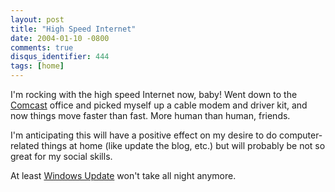 ```yaml
---
layout: post
title: "High Speed Internet"
date: 2004-01-10 -0800
comments: true
disqus_identifier: 444
tags: [home]
---
```

I'm rocking with the high speed Internet now, baby! Went down to the
[Comcast](http://www.comcast.com) office and picked myself up a cable
modem and driver kit, and now things move faster than fast. More human
than human, friends.

 I'm anticipating this will have a positive effect on my desire to do
computer-related things at home (like update the blog, etc.) but will
probably be not so great for my social skills.

 At least [Windows Update](http://windowsupdate.microsoft.com) won't
take all night anymore.
